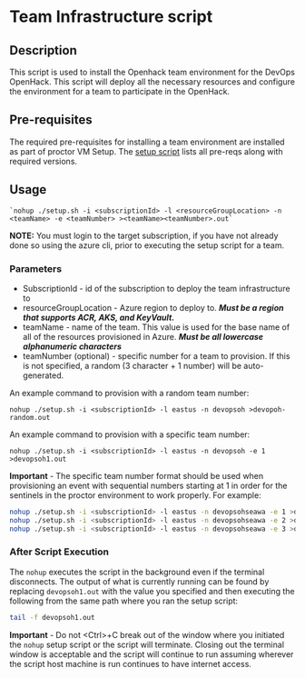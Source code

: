 # Team Infrastructure script

## Description

This script is used to install the Openhack team environment for the DevOps OpenHack.  This script will deploy all the necessary resources and configure the environment for a team to participate in the OpenHack.

## Pre-requisites

The required pre-requisites for installing a team environment are installed as part of proctor VM Setup.  The [setup script](https://raw.githubusercontent.com/Azure-Samples/openhack-devops-proctor/master/provision-vm/proctorVMSetup.sh) lists all pre-reqs along with required versions.

## Usage

    `nohup ./setup.sh -i <subscriptionId> -l <resourceGroupLocation> -n <teamName> -e <teamNumber> ><teamName><teamNumber>.out`

**NOTE:** You must login to the target subscription, if you have not already done so using the azure cli, prior to executing the setup script for a team.

### Parameters

- SubscriptionId - id of the subscription to deploy the team infrastructure to
- resourceGroupLocation - Azure region to deploy to.  **_Must be a region that supports ACR, AKS, and KeyVault._**
- teamName - name of the team.  This value is used for the base name of all of the resources provisioned in Azure.  **_Must be all lowercase alphanumeric characters_**
- teamNumber (optional) - specific number for a team to provision.  If this is not specified, a random (3 character + 1 number) will be auto-generated.

An example command to provision with a random team number:

`nohup ./setup.sh -i <subscriptionId> -l eastus -n devopsoh >devopoh-random.out`

An example command to provision with a specific team number:

`nohup ./setup.sh -i <subscriptionId> -l eastus -n devopsoh -e 1 >devopsoh1.out`

**Important** - The specific team number format should be used when provisioning an event with sequential numbers starting at 1 in order for the sentinels in the proctor environment to work properly. For example:

```bash
nohup ./setup.sh -i <subscriptionId> -l eastus -n devopsohseawa -e 1 >devopsohseawa1.out
nohup ./setup.sh -i <subscriptionId> -l eastus -n devopsohseawa -e 2 >devopsohseawa2.out
nohup ./setup.sh -i <subscriptionId> -l eastus -n devopsohseawa -e 3 >devopsohseawa3.out
```

### After Script Execution

The `nohup` executes the script in the background even if the terminal disconnects. The output of what is currently running can be found by replacing `devopsoh1.out` with the value you specified and then executing the following from the same path where you ran the setup script:

```bash
tail -f devopsoh1.out
```

**Important** - Do not \<Ctrl\>+C break out of the window where you initiated the `nohup` setup script or the script will terminate.  Closing out the terminal window is acceptable and the script will continue to run assuming wherever the script host machine is run continues to have internet access.